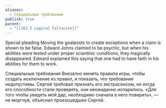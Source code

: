 ```yaml
---
aliases:
  - Специальные требования
publish: true
parent:
  - "[[162.5 Logical Fallacies]]"
---
```

Special pleading
Moving the goalposts to create exceptions when a claim is shown to be false.
Edward Johns claimed to be psychic, but when his abilities were tested under proper scientinic conditions, they magically disappeared. Edward explained this saying that one had to have faith in his abilities for them to work.

Специальные требования
Внезапно менять правила игры, чтобы создать исключение из правил, и показать, что требования недопустимы.
Сергей требовал признать его экстрасенсом, но когда его способности стали проверять, они неожиданно испарились. «Для того чтобы увидеть мой дар, необходимо сначала в него поверить», — не моргнув, объяснил произошедшее Сергей.